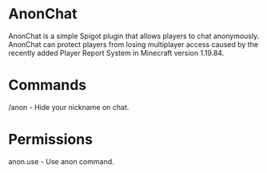 # AnonChat
AnonChat is a simple Spigot plugin that allows players to chat anonymously. AnonChat can protect players from losing multiplayer access caused by the recently added Player Report System in Minecraft version 1.19.84.

# Commands
/anon - Hide your nickname on chat.

# Permissions
anon.use - Use anon command.
